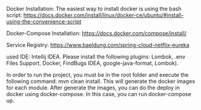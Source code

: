 Docker Installation:
The easiest way to install docker is using the bash script: https://docs.docker.com/install/linux/docker-ce/ubuntu/#install-using-the-convenience-script

Docker-Compose Installation:
https://docs.docker.com/compose/install/

Service Registry:
https://www.baeldung.com/spring-cloud-netflix-eureka

used IDE: Intellij IDEA. Please install the following plugins: Lombok, .env Files Support, Docker, FindBugs IDEA, google-java-format, Lombok).

In order to run the project, you must be in the root folder and execute the following command: mvn clean install. This will generate the docker images for each module.
After generate the images, you can do the deploy in docker using docker-compose. In this case, you can run docker-compose up.
